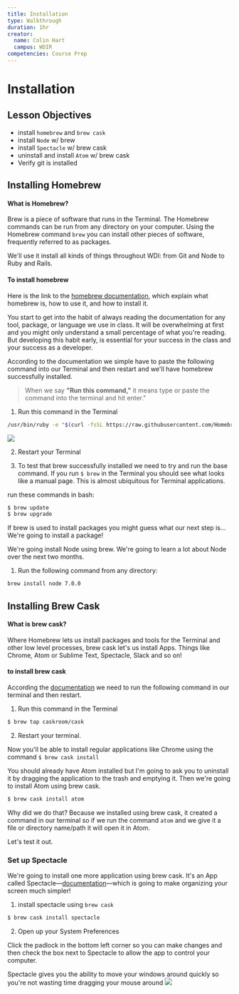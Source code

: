 ```yaml
---
title: Installation
type: Walkthrough
duration: 1hr
creator:
  name: Colin Hart
  campus: WDIR
competencies: Course Prep
---
```


# Installation

## Lesson Objectives

- install `homebrew` and `brew cask`
- install `Node` w/ brew
- install `Spectacle` w/ brew cask
- uninstall and install `Atom` w/ brew cask
- Verify git is installed


## Installing Homebrew
#### What is Homebrew?

Brew is a piece of software that runs in the Terminal. The Homebrew commands can be run from any directory on your computer. Using the Homebrew command `brew` you can install other pieces of software, frequently referred to as packages.

We'll use it install all kinds of things throughout WDI: from Git and Node to Ruby and Rails.


#### To install homebrew

Here is the link to the [homebrew documentation](http://brew.sh/), which explain what homebrew is, how to use it, and how to install it.

You start to get into the habit of always reading the documentation for any tool, package, or language we use in class. It will be overwhelming at first and you might only understand a small percentage of what you're reading. But developing this habit early, is essential for your success in the class and your success as a developer.


According to the documentation we simple have to paste the following command into our Terminal and then restart and we'll have homebrew successfully installed.

> When we say **"Run this command,"** it means type or paste the command into the terminal and hit enter."

1. Run this command in the Terminal

  ```bash
  /usr/bin/ruby -e "$(curl -fsSL https://raw.githubusercontent.com/Homebrew/install/master/install)"
  ```

  ![](.md_resources/brew_install.gif)

2. Restart your Terminal

3. To test that brew successfully installed we need to try and run the base command. If you run `$ brew` in the Terminal you should see what looks like a manual page. This is almost ubiquitous for Terminal applications.

  run these commands in bash:

  ```bash
  $ brew update
  $ brew upgrade
  ```

If brew is used to install packages you might guess what our next step is... We're going to install a package!

We're going install Node using brew. We're going to learn a lot about Node over the next two months.

1. Run the following command from any directory:

  ```bash
  brew install node 7.0.0
  ```

## Installing Brew Cask
#### What is brew cask?

Where Homebrew lets us install packages and tools for the Terminal and other low level processes, brew cask let's us install Apps. Things like Chrome, Atom or Sublime Text, Spectacle, Slack and so on!


#### to install brew cask

According the [documentation](https://caskroom.github.io/) we need to run the following command in our terminal and then restart.

1. Run this command in the Terminal

  ```bash
  $ brew tap caskroom/cask
  ```

2. Restart your terminal.

Now you'll be able to install regular applications like Chrome using the command `$ brew cask install`

You should already have Atom installed but I'm going to ask you to uninstall it by dragging the application to the trash and emptying it. Then we're going to install Atom using brew cask.

```bash
$ brew cask install atom
```

Why did we do that? Because we installed using brew cask, it created a command in our terminal so if we run the command `atom` and we give it a file or directory name/path it will open it in Atom.

Let's test it out.

### Set up Spectacle

We're going to install one more application using brew cask. It's an App called Spectacle—[documentation](https://github.com/eczarny/spectacle)—which is going to make organizing your screen much simpler!

1. install spectacle using `brew cask`
  ```bash
  $ brew cask install spectacle
  ```

2. Open up your System Preferences

  Click the padlock in the bottom left corner so you can make changes and then check the box next to Spectacle to allow the app to control your computer.

  Spectacle gives you the ability to move your windows around quickly so you're not wasting time dragging your mouse around
  ![](.md_resources/specs.gif)
